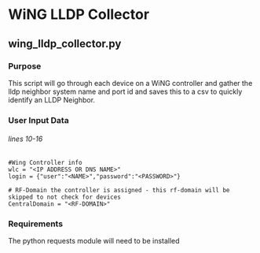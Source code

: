 # WiNG LLDP Collector 
## wing_lldp_collector.py
### Purpose
This script will go through each device on a WiNG controller and gather the lldp neighbor system name and port id and saves this to a csv to quickly identify an LLDP Neighbor.

### User Input Data
###### lines 10-16
```
#Wing Controller info
wlc = "<IP ADDRESS OR DNS NAME>"
login = {"user":"<NAME>","password":"<PASSWORD>"}

# RF-Domain the controller is assigned - this rf-domain will be skipped to not check for devices
CentralDomain = "<RF-DOMAIN>"
```
### Requirements
The python requests module will need to be installed